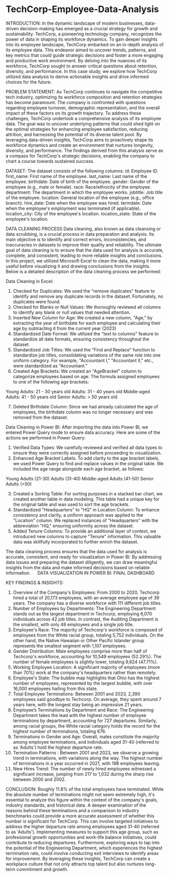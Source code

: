 # TechCorp-Employee-Data-Analysis

INTRODUCTION:
In the dynamic landscape of modern businesses, data-driven decision-making has emerged as a crucial strategy for growth and sustainability. TechCorp, a pioneering technology company, recognizes the power of data in shaping its workforce dynamics. To gain deeper insights into its employee landscape, TechCorp embarked on an in-depth analysis of its employee data. This endeavor aimed to uncover trends, patterns, and key metrics that could guide strategic decisions and foster a more engaging and productive work environment. By delving into the nuances of its workforce, TechCorp sought to answer critical questions about retention, diversity, and performance. In this case study, we explore how TechCorp utilized data analysis to derive actionable insights and drive informed choices for the future.

PROBLEM STATEMENT:
As TechCorp continues to navigate the competitive tech industry, optimizing its workforce composition and retention strategies has become paramount. The company is confronted with questions regarding employee turnover, demographic representation, and the overall impact of these factors on its growth trajectory. To address these challenges, TechCorp undertook a comprehensive analysis of its employee data. The goal was to uncover underlying patterns that could shed light on the optimal strategies for enhancing employee satisfaction, reducing attrition, and harnessing the potential of its diverse talent pool. By leveraging data-driven insights, TechCorp aims to proactively shape its workforce dynamics and create an environment that nurtures longevity, diversity, and performance. The findings derived from this analysis serve as a compass for TechCorp's strategic decisions, enabling the company to chart a course towards sustained success.

DATASET:
The dataset consists of the following columns:
id: Employee ID.
first_name: First name of the employee.
last_name: Last name of the employee.
birthdate: Date of birth of the employee.
gender: Gender of the employee (e.g., male or female).
race: Race/ethnicity of the employee.
department: The department in which the employee works.
jobtitle: Job title of the employee.
location: General location of the employee (e.g., office branch).
hire_date: Date when the employee was hired.
termdate: Date when the employee's employment was terminated (if applicable).
location_city: City of the employee's location.
location_state: State of the employee's location.
 
DATA CLEANING PROCESS
Data cleaning, also known as data cleansing or data scrubbing, is a crucial process in data preparation and analysis. Its main objective is to identify and correct errors, inconsistencies, and inaccuracies in datasets to improve their quality and reliability. The ultimate goal of data cleaning is to ensure that the data used for analysis is accurate, complete, and consistent, leading to more reliable insights and conclusions. In this project, we utilized Microsoft Excel to clean the data, making it more useful before visualizing it and drawing conclusions from the insights. Below is a detailed description of the data cleaning process we performed:

Data Cleaning in Excel:

1.	Checked for Duplicates: We used the "remove duplicates" feature to identify and remove any duplicate records in the dataset. Fortunately, no duplicates were found.
2.	Checked for Blanks or Null Values: We thoroughly reviewed all columns to identify any blank or null values that needed attention.
3.	Inserted New Column for Age: We created a new column, "Age," by extracting the year of birthdate for each employee and calculating their age by subtracting it from the current year (2023)
4.	Standardized Date Format: We utilized the "text to columns" feature to standardize all date formats, ensuring consistency throughout the dataset.
5.	Standardized Job Titles: We used the "Find and Replace" function to standardize job titles, consolidating variations of the same role into one uniform category. For example, "Accountant I," "Accountant II," etc., were standardized as "Accountant."
6.	Created Age Brackets: We created an "AgeBracket" column to categorize employees based on age. The formula assigned employees to one of the following age brackets:

Young Adults: 21 - 30 years old
Adults: 31 - 40 years old
Middle-aged Adults: 41 - 50 years old
Senior Adults: > 50 years old

7.	Deleted Birthdate Column: Since we had already calculated the age of employees, the birthdate column was no longer necessary and was removed from the dataset.
 
Data Cleaning in Power BI:
After importing the data into Power BI, we entered Power Query mode to ensure data accuracy. Here are some of the actions we performed in Power Query:

1.	Verified Data Types: We carefully reviewed and verified all data types to ensure they were correctly assigned before proceeding to visualization.
2.	Enhanced Age Bracket Labels: To add clarity to the age bracket labels, we used Power Query to find and replace values in the original table. We included the age range alongside each age bracket, as follows:

Young Adults (21-30)
Adults (31-40)
Middle-aged Adults (41-50)
Senior Adults (>50)

3.	Created a Sorting Table: For sorting purposes in a stacked bar chart, we created another table in data modeling. This table had a unique key for the original table and was used to sort the age brackets.
4.	Standardized "Headquarters" to "HQ" in Location Column: To enhance consistency and clarity, a uniform approach was applied to the "Location" column. We replaced instances of "Headquarters" with the abbreviation "HQ," ensuring uniformity across the dataset.
5.	Added Tenure Columns: To provide an additional layer of context, we introduced new columns to capture "Tenure" information. This valuable data was skillfully incorporated to further enrich the dataset.

The data cleaning process ensures that the data used for analysis is accurate, consistent, and ready for visualization in Power BI. By addressing data issues and preparing the dataset diligently, we can draw meaningful insights from the data and make informed decisions based on reliable information.
 
 DATA VISUALIZATION IN POWER BI: FINAL DASHBOARD 

 
KEY FINDINGS & INSIGHTS:
1.	Overview of the Company's Employees: From 2000 to 2020, Techcorp hired a total of 20,173 employees, with an average employee age of 39 years. The company has a diverse workforce with 111 different job titles.
2.	Number of Employees by Departments: The Engineering Department stands out as the largest department in Techcorp, employing 6,070 individuals across 42 job titles. In contrast, the Auditing Department is the smallest, with only 48 employees and a single job title.
3.	Employee's Race: The majority of Techcorp's workforce is composed of employees from the White racial group, totaling 5,752 individuals. On the other hand, the Native Hawaiian or Other Pacific Islander group represents the smallest segment with 1,107 employees.
4.	Gender Distribution: Male employees comprise more than half of Techcorp's workforce, accounting for 10,549 employees (52.29%). The number of female employees is slightly lower, totaling 9,624 (47.71%).
5.	Working Employee Location: A significant majority of employees (more than 70%) work at the company's headquarters rather than remotely.
6.	Employee's State: The bubble map highlights that Ohio has the highest number of employees, represented by the largest bubble, with over 16,000 employees hailing from this state.
7.	Total Employee Terminations: Between 2001 and 2023, 2,390 employees said goodbye to Techcorp. On average, they spent around 7 years here, with the longest stay being an impressive 21 years.
8.	Employee’s Terminations by Department and Race: The Engineering Department takes the lead with the highest number of employee terminations by department, accounting for 727 departures. Similarly, among racial groups, the White racial category holds the record for the highest number of terminations, totaling 676.
9.	Terminations in Gender and Age: Overall, males constitute the majority among employee terminations, and individuals aged 31-40 (referred to as 'Adults') hold the highest departure rate.
10.	Termination Patterns : Between 2001 and 2023, we observe a growing trend in terminations, with variations along the way. The highest number of terminations in a year occurred in 2021, with 198 employees leaving.
11.	New Hires Trend: The number of newly hired employees witnessed a significant increase, jumping from 217 to 1,032 during the sharp rise between 2000 and 2002.

CONCLUSION:
Roughly 11.8% of the total employees have terminated. While the absolute number of terminations might not seem extremely high, it's essential to analyze this figure within the context of the company's goals, industry standards, and historical data. A deeper examination of the reasons behind these terminations and a comparison to industry benchmarks could provide a more accurate assessment of whether this number is significant for TechCorp. This can involve targeted initiatives to address the higher departure rate among employees aged 31-40 (referred to as 'Adults'). Implementing measures to support this age group, such as professional growth opportunities and work-life balance initiatives, could contribute to reducing departures. Furthermore, exploring ways to tap into the potential of the Engineering Department, which experiences the highest termination rate, could involve conducting exit interviews to identify areas for improvement. By leveraging these insights, TechCorp can create a workplace culture that not only attracts top talent but also nurtures long-term commitment and growth.

